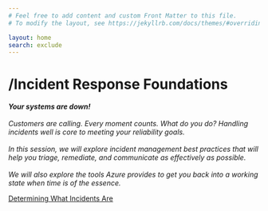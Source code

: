 ```yaml
---
# Feel free to add content and custom Front Matter to this file.
# To modify the layout, see https://jekyllrb.com/docs/themes/#overriding-theme-defaults

layout: home
search: exclude
---
```


# /Incident Response Foundations

***Your systems are down!** <br /><br />Customers are calling. Every moment counts. What do you do? Handling incidents well is core to meeting your reliability goals. <br /><br />In this session, we will explore incident management best practices that will help you triage, remediate, and communicate as effectively as possible. <br /><br />We will also explore the tools Azure provides to get you back into a working state when time is of the essence.*

[Determining What Incidents Are](2020-02-25-Determining-What-Incidents-Are.html)